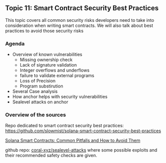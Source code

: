 ## Topic 11: Smart Contract Security Best Practices

This topic covers all common security risks developers need to take into
consideration when writing smart contracts. We will also talk about best practices 
to avoid those security risks

### Agenda

* Overview of known vulnerabilities
  * Missing ownership check
  * Lack of signature validation
  * Integer overflows and underflows
  * failure to validate external programs
  * Loss of Precision
  * Program substirution
* Several Case analysis
* How anchor helps with security vulnerabilities
* Sealevel attacks on anchor


### Overview of the sources

Repo dedicated to smart contract security best practices:
https://github.com/slowmist/solana-smart-contract-security-best-practices

[Solana Smart Contracts: Common Pitfalls and How to Avoid Them](https://blog.neodyme.io/posts/solana_common_pitfalls/)


github repo: [coral-xyz/sealevel-attacks](https://github.com/coral-xyz/sealevel-attacks)
where some possible exploits and their recommended safety checks are given.

